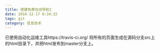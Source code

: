 ```yaml
---
title: 搭建免费在线导航2
date: 2016-12-17 0:34:32
tags: git
category: 信息技术
---
```


已使用自动化运维工具https://travis-ci.org/
将所有的页面生成在源码分支src上的html目录下，并把html发布到master分支上。
